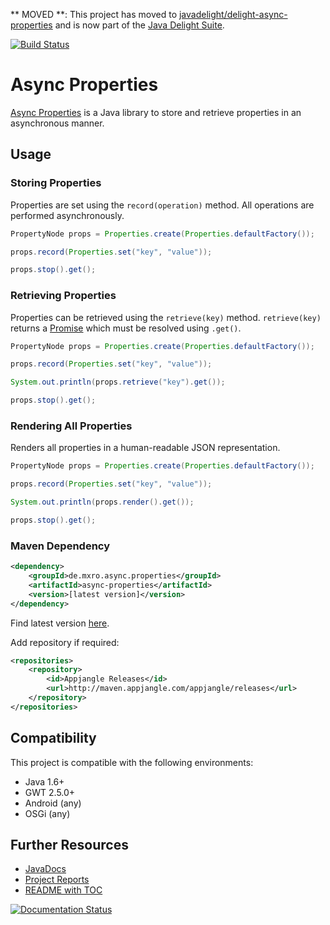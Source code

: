 ** MOVED **: This project has moved to [javadelight/delight-async-properties](https://github.com/javadelight/delight-async-properties) and is now part of the [Java Delight Suite](http://javadelight.org).


[![Build Status](https://travis-ci.org/mxro/async-properties.svg?branch=master)](https://travis-ci.org/mxro/async-properties)

# Async Properties

[Async Properties](https://github.com/mxro/async-properties) is a Java library to store and retrieve properties in an asynchronous manner.

## Usage

### Storing Properties

Properties are set using the `record(operation)` method. All operations are performed asynchronously. 

```java
PropertyNode props = Properties.create(Properties.defaultFactory());

props.record(Properties.set("key", "value"));

props.stop().get();

```

### Retrieving Properties

Properties can be retrieved using the `retrieve(key)` method. `retrieve(key)` returns a [Promise](http://modules.appjangle.com/java-promise/latest/apidocs/de/mxro/promise/Promise.html)
 which must be resolved using `.get()`.

```java
PropertyNode props = Properties.create(Properties.defaultFactory());

props.record(Properties.set("key", "value"));

System.out.println(props.retrieve("key").get());

props.stop().get();

```

### Rendering All Properties

Renders all properties in a human-readable JSON representation.

```java
PropertyNode props = Properties.create(Properties.defaultFactory());

props.record(Properties.set("key", "value"));

System.out.println(props.render().get());

props.stop().get();

```

### Maven Dependency

```xml
<dependency>
    <groupId>de.mxro.async.properties</groupId>
	<artifactId>async-properties</artifactId>
	<version>[latest version]</version>
</dependency>
```

Find latest version [here](http://modules.appjangle.com/async-properties/latest/project-summary.html).

Add repository if required:

```xml
<repositories>
	<repository>
		<id>Appjangle Releases</id>
		<url>http://maven.appjangle.com/appjangle/releases</url>
	</repository>
</repositories>
```

## Compatibility

This project is compatible with the following environments:

- Java 1.6+
- GWT 2.5.0+
- Android (any)
- OSGi (any)


## Further Resources

- [JavaDocs](http://modules.appjangle.com/async-properties/latest/apidocs/)
- [Project Reports](http://modules.appjangle.com/async-properties/latest/project-reports.html)
- [README with TOC](http://documentup.com/mxro/async-properties)

[![Documentation Status](https://readthedocs.org/projects/async-properties/badge/?version=latest)](https://readthedocs.org/projects/async-properties/?badge=latest)
  
